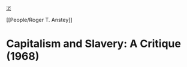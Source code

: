 [🇿](zotero://select/library/items/SUQ3QWQQ)

[[People/Roger T. Anstey]] 
# Capitalism and Slavery: A Critique (1968)

